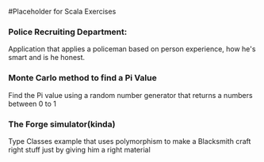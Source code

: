 #Placeholder for Scala Exercises

### Police Recruiting Department: 

Application that applies a policeman based on person experience, how he's smart and is he honest.

### Monte Carlo method to find a Pi Value

Find the Pi value using a random number generator that returns a numbers between 0 to 1

### The Forge simulator(kinda)

Type Classes example that uses polymorphism to make a Blacksmith craft right stuff just by giving him a right material


    
